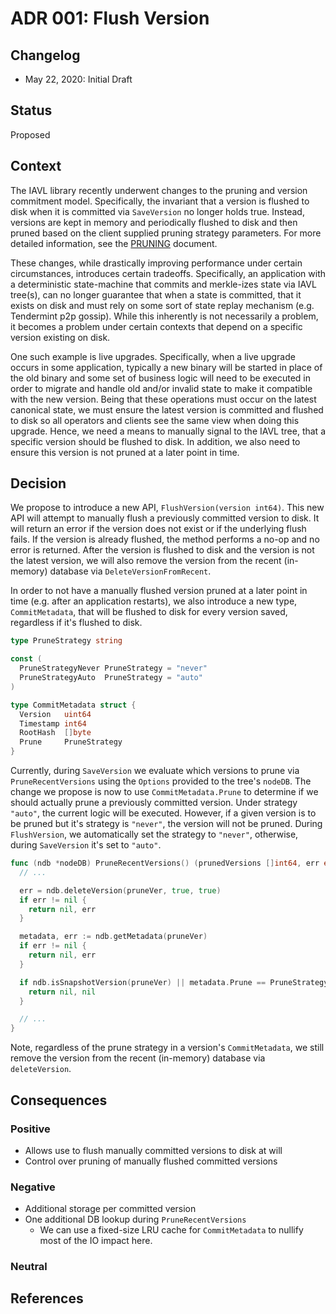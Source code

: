 # ADR 001: Flush Version

## Changelog

- May 22, 2020: Initial Draft

## Status

Proposed

## Context

The IAVL library recently underwent changes to the pruning and version commitment model. Specifically,
the invariant that a version is flushed to disk when it is committed via `SaveVersion` no longer holds
true. Instead, versions are kept in memory and periodically flushed to disk and then pruned based on
the client supplied pruning strategy parameters. For more detailed information, see the
[PRUNING](../tree/PRUNING.md) document.

These changes, while drastically improving performance under certain circumstances, introduces certain
tradeoffs. Specifically, an application with a deterministic state-machine that commits and merkle-izes
state via IAVL tree(s), can no longer guarantee that when a state is committed, that it exists on disk
and must rely on some sort of state replay mechanism (e.g. Tendermint p2p gossip). While this inherently
is not necessarily a problem, it becomes a problem under certain contexts that depend on a specific
version existing on disk.

One such example is live upgrades. Specifically, when a live upgrade occurs in some application, typically
a new binary will be started in place of the old binary and some set of business logic will need to
be executed in order to migrate and handle old and/or invalid state to make it compatible with the
new version. Being that these operations must occur on the latest canonical state, we must ensure the
latest version is committed and flushed to disk so all operators and clients see the same view when
doing this upgrade. Hence, we need a means to manually signal to the IAVL tree, that a specific
version should be flushed to disk. In addition, we also need to ensure this version is not pruned at
a later point in time.

## Decision

We propose to introduce a new API, `FlushVersion(version int64)`. This new API will attempt to manually
flush a previously committed version to disk. It will return an error if the version does not exist
or if the underlying flush fails. If the version is already flushed, the method performs a no-op
and no error is returned. After the version is flushed to disk and the version is not the latest
version, we will also remove the version from the recent (in-memory) database via `DeleteVersionFromRecent`.

In order to not have a manually flushed version pruned at a later point in time
(e.g. after an application restarts), we also introduce a new type, `CommitMetadata`, that will be
flushed to disk for every version saved, regardless if it's flushed to disk.

```go
type PruneStrategy string

const (
  PruneStrategyNever PruneStrategy = "never"
  PruneStrategyAuto  PruneStrategy = "auto"
)

type CommitMetadata struct {
  Version   uint64
  Timestamp int64
  RootHash  []byte
  Prune     PruneStrategy
}
```

Currently, during `SaveVersion` we evaluate which versions to prune via `PruneRecentVersions` using
the `Options` provided to the tree's `nodeDB`. The change we propose is now to use `CommitMetadata.Prune`
to determine if we should actually prune a previously committed version. Under strategy `"auto"`, the
current logic will be executed. However, if a given version is to be pruned but it's strategy is `"never"`,
the version will not be pruned. During `FlushVersion`, we automatically set the strategy to `"never"`,
otherwise, during `SaveVersion` it's set to `"auto"`.

```go
func (ndb *nodeDB) PruneRecentVersions() (prunedVersions []int64, err error) {
  // ...

  err = ndb.deleteVersion(pruneVer, true, true)
  if err != nil {
    return nil, err
  }

  metadata, err := ndb.getMetadata(pruneVer)
  if err != nil {
    return nil, err
  }

  if ndb.isSnapshotVersion(pruneVer) || metadata.Prune == PruneStrategyNever {
    return nil, nil
  }

  // ...
}
```

Note, regardless of the prune strategy in a version's `CommitMetadata`, we still remove the version
from the recent (in-memory) database via `deleteVersion`.

## Consequences

### Positive

- Allows use to flush manually committed versions to disk at will
- Control over pruning of manually flushed committed versions

### Negative

- Additional storage per committed version
- One additional DB lookup during `PruneRecentVersions`
  - We can use a fixed-size LRU cache for `CommitMetadata` to nullify most of the
  IO impact here.

### Neutral

## References
